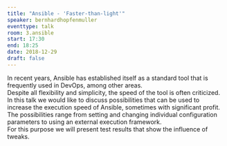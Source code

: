 ```yaml
---
title: "Ansible - 'Faster-than-light'"
speaker: bernhardhopfenmuller
eventtype: talk
room: 3.ansible
start: 17:30
end: 18:25
date: 2018-12-29
draft: false
---
```


In recent years, Ansible has established itself as a standard tool that is frequently used in DevOps, among other areas.  
Despite all flexibility and simplicity, the speed of the tool is often criticized.  
In this talk we would like to discuss possibilities that can be used to increase the execution speed of Ansible,
sometimes with significant profit.  
The possibilities range from setting and changing individual configuration parameters to using an external execution framework.  
For this purpose we will present test results that show the influence of tweaks.  

